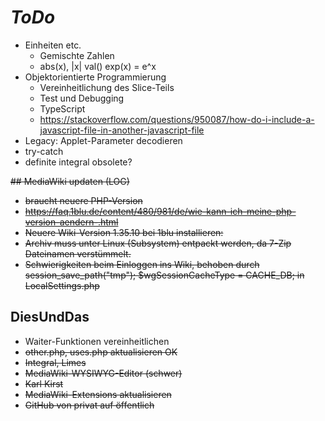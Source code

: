# *ToDo* #
* Einheiten etc.
    * Gemischte Zahlen
    * abs(x), |x| val()
    exp(x) = e^x
* Objektorientierte Programmierung
    * Vereinheitlichung des Slice-Teils
    * Test und Debugging
    * TypeScript
    * https://stackoverflow.com/questions/950087/how-do-i-include-a-javascript-file-in-another-javascript-file
* Legacy: Applet-Parameter decodieren
* try-catch
* definite integral obsolete?

<s>## MediaWiki updaten (LOG)
* braucht neuere PHP-Version
* https://faq.1blu.de/content/480/981/de/wie-kann-ich-meine-php-version-aendern-.html
* Neuere Wiki-Version 1.35.10 bei 1blu installieren:
* Archiv muss unter Linux (Subsystem) entpackt werden, 
  da 7-Zip Dateinamen verstümmelt.
* Schwierigkeiten beim Einloggen ins Wiki, behoben durch
  session_save_path("tmp");
  $wgSessionCacheType = CACHE_DB;
  in LocalSettings.php</s>

## DiesUndDas
* Waiter-Funktionen vereinheitlichen
* <s>other.php, uses.php aktualisieren OK
* Integral, Limes
* MediaWiki-WYSIWYG-Editor (schwer)
* Karl Kirst
* MediaWiki-Extensions aktualisieren
* GitHub von privat auf öffentlich
